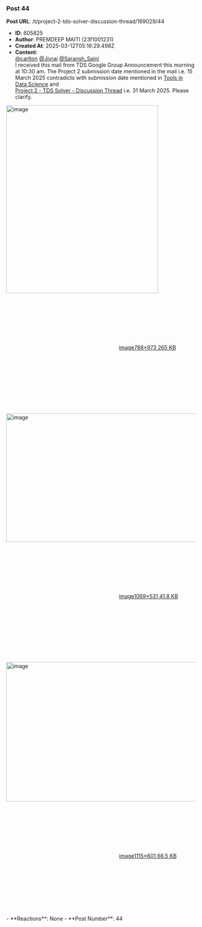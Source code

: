 ### Post 44
**Post URL**: /t/project-2-tds-solver-discussion-thread/169029/44
- **ID**: 605825
- **Author**: PREMDEEP MAITI (23f1001231)
- **Created At**: 2025-03-12T05:16:29.498Z
- **Content**:  
  <a class="mention" href="/u/carlton">@carlton</a> <a class="mention" href="/u/jivraj">@Jivraj</a> <a class="mention" href="/u/saransh_saini">@Saransh_Saini</a><br>
I received this mail from TDS Google Group Announcement this morning at 10:30 am. The Project 2 submission date mentioned in the mail i.e. 15 March 2025 contradicts with submission date mentioned in <a href="https://tds.s-anand.net/#/project-2" class="inline-onebox" rel="noopener nofollow ugc">Tools in Data Science</a> and<br>
<a href="https://discourse.onlinedegree.iitm.ac.in/t/project-2-tds-solver-discussion-thread/169029" class="inline-onebox">Project 2 - TDS Solver - Discussion Thread</a> i.e. 31 March 2025. Please clarify.
<div class="lightbox-wrapper"><a class="lightbox" href="https://europe1.discourse-cdn.com/flex013/uploads/iitm/original/3X/2/d/2d146ca9b917a885714df89b0153d5e4b5608907.png" data-download-href="/uploads/short-url/6qNfdfUKzPDzNOnu0TIecx7Radh.png?dl=1" title="image" rel="noopener nofollow ugc"><img src="https://europe1.discourse-cdn.com/flex013/uploads/iitm/optimized/3X/2/d/2d146ca9b917a885714df89b0153d5e4b5608907_2_404x500.png" alt="image" data-base62-sha1="6qNfdfUKzPDzNOnu0TIecx7Radh" width="404" height="500" srcset="https://europe1.discourse-cdn.com/flex013/uploads/iitm/optimized/3X/2/d/2d146ca9b917a885714df89b0153d5e4b5608907_2_404x500.png, https://europe1.discourse-cdn.com/flex013/uploads/iitm/optimized/3X/2/d/2d146ca9b917a885714df89b0153d5e4b5608907_2_606x750.png 1.5x, https://europe1.discourse-cdn.com/flex013/uploads/iitm/original/3X/2/d/2d146ca9b917a885714df89b0153d5e4b5608907.png 2x" data-dominant-color="D4D4DA"><div class="meta"><svg class="fa d-icon d-icon-far-image svg-icon" aria-hidden="true"><use href="#far-image"></use></svg><span class="filename">image</span><span class="informations">788×973 265 KB</span><svg class="fa d-icon d-icon-discourse-expand svg-icon" aria-hidden="true"><use href="#discourse-expand"></use></svg></div></a></div><br>
<div class="lightbox-wrapper"><a class="lightbox" href="https://europe1.discourse-cdn.com/flex013/uploads/iitm/original/3X/5/7/57b2406cf77dd1714a839b3f3328b8a830effc42.png" data-download-href="/uploads/short-url/cvNrqpBqwXFKBwYuNVsbzWZG2fo.png?dl=1" title="image" rel="noopener nofollow ugc"><img src="https://europe1.discourse-cdn.com/flex013/uploads/iitm/optimized/3X/5/7/57b2406cf77dd1714a839b3f3328b8a830effc42_2_690x342.png" alt="image" data-base62-sha1="cvNrqpBqwXFKBwYuNVsbzWZG2fo" width="690" height="342" srcset="https://europe1.discourse-cdn.com/flex013/uploads/iitm/optimized/3X/5/7/57b2406cf77dd1714a839b3f3328b8a830effc42_2_690x342.png, https://europe1.discourse-cdn.com/flex013/uploads/iitm/optimized/3X/5/7/57b2406cf77dd1714a839b3f3328b8a830effc42_2_1035x513.png 1.5x, https://europe1.discourse-cdn.com/flex013/uploads/iitm/original/3X/5/7/57b2406cf77dd1714a839b3f3328b8a830effc42.png 2x" data-dominant-color="2E383E"><div class="meta"><svg class="fa d-icon d-icon-far-image svg-icon" aria-hidden="true"><use href="#far-image"></use></svg><span class="filename">image</span><span class="informations">1069×531 41.8 KB</span><svg class="fa d-icon d-icon-discourse-expand svg-icon" aria-hidden="true"><use href="#discourse-expand"></use></svg></div></a></div><br>
<div class="lightbox-wrapper"><a class="lightbox" href="https://europe1.discourse-cdn.com/flex013/uploads/iitm/original/3X/8/b/8bd240c5d1fe076d8dc52a7250ce592865f12e46.png" data-download-href="/uploads/short-url/jWUPFCegESyujbZ6W1q7iKteRMO.png?dl=1" title="image" rel="noopener nofollow ugc"><img src="https://europe1.discourse-cdn.com/flex013/uploads/iitm/optimized/3X/8/b/8bd240c5d1fe076d8dc52a7250ce592865f12e46_2_690x371.png" alt="image" data-base62-sha1="jWUPFCegESyujbZ6W1q7iKteRMO" width="690" height="371" srcset="https://europe1.discourse-cdn.com/flex013/uploads/iitm/optimized/3X/8/b/8bd240c5d1fe076d8dc52a7250ce592865f12e46_2_690x371.png, https://europe1.discourse-cdn.com/flex013/uploads/iitm/optimized/3X/8/b/8bd240c5d1fe076d8dc52a7250ce592865f12e46_2_1035x556.png 1.5x, https://europe1.discourse-cdn.com/flex013/uploads/iitm/original/3X/8/b/8bd240c5d1fe076d8dc52a7250ce592865f12e46.png 2x" data-dominant-color="141413"><div class="meta"><svg class="fa d-icon d-icon-far-image svg-icon" aria-hidden="true"><use href="#far-image"></use></svg><span class="filename">image</span><span class="informations">1115×601 66.5 KB</span><svg class="fa d-icon d-icon-discourse-expand svg-icon" aria-hidden="true"><use href="#discourse-expand"></use></svg></div></a></div>
- **Reactions**: None
- **Post Number**: 44

